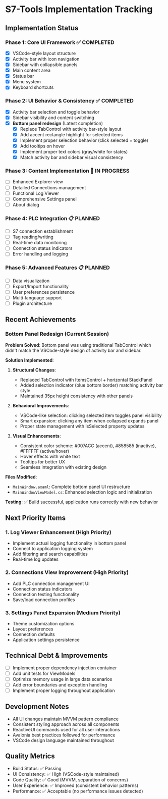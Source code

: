 # S7-Tools Implementation Tracking

## Implementation Status

### Phase 1: Core UI Framework ✅ COMPLETED
- [x] VSCode-style layout structure
- [x] Activity bar with icon navigation
- [x] Sidebar with collapsible panels
- [x] Main content area
- [x] Status bar
- [x] Menu system
- [x] Keyboard shortcuts

### Phase 2: UI Behavior & Consistency ✅ COMPLETED
- [x] Activity bar selection and toggle behavior
- [x] Sidebar visibility and content switching
- [x] **Bottom panel redesign** (Latest completion)
  - [x] Replace TabControl with activity bar-style layout
  - [x] Add accent rectangle highlight for selected items
  - [x] Implement proper selection behavior (click selected = toggle)
  - [x] Add tooltips on hover
  - [x] Implement proper text colors (gray/white for states)
  - [x] Match activity bar and sidebar visual consistency

### Phase 3: Content Implementation 🔄 IN PROGRESS
- [ ] Enhanced Explorer view
- [ ] Detailed Connections management
- [ ] Functional Log Viewer
- [ ] Comprehensive Settings panel
- [ ] About dialog

### Phase 4: PLC Integration 📋 PLANNED
- [ ] S7 connection establishment
- [ ] Tag reading/writing
- [ ] Real-time data monitoring
- [ ] Connection status indicators
- [ ] Error handling and logging

### Phase 5: Advanced Features 📋 PLANNED
- [ ] Data visualization
- [ ] Export/Import functionality
- [ ] User preferences persistence
- [ ] Multi-language support
- [ ] Plugin architecture

## Recent Achievements

### Bottom Panel Redesign (Current Session)
**Problem Solved**: Bottom panel was using traditional TabControl which didn't match the VSCode-style design of activity bar and sidebar.

**Solution Implemented**:
1. **Structural Changes**:
   - Replaced TabControl with ItemsControl + horizontal StackPanel
   - Added selection indicator (blue bottom border) matching activity bar style
   - Maintained 35px height consistency with other panels

2. **Behavioral Improvements**:
   - VSCode-like selection: clicking selected item toggles panel visibility
   - Smart expansion: clicking any item when collapsed expands panel
   - Proper state management with IsSelected property updates

3. **Visual Enhancements**:
   - Consistent color scheme: #007ACC (accent), #858585 (inactive), #FFFFFF (active/hover)
   - Hover effects with white text
   - Tooltips for better UX
   - Seamless integration with existing design

**Files Modified**:
- `MainWindow.axaml`: Complete bottom panel UI restructure
- `MainWindowViewModel.cs`: Enhanced selection logic and initialization

**Testing**: ✅ Build successful, application runs correctly with new behavior

## Next Priority Items

### 1. Log Viewer Enhancement (High Priority)
- Implement actual logging functionality in bottom panel
- Connect to application logging system
- Add filtering and search capabilities
- Real-time log updates

### 2. Connections View Improvement (High Priority)
- Add PLC connection management UI
- Connection status indicators
- Connection testing functionality
- Save/load connection profiles

### 3. Settings Panel Expansion (Medium Priority)
- Theme customization options
- Layout preferences
- Connection defaults
- Application settings persistence

## Technical Debt & Improvements
- [ ] Implement proper dependency injection container
- [ ] Add unit tests for ViewModels
- [ ] Optimize memory usage in large data scenarios
- [ ] Add error boundaries and exception handling
- [ ] Implement proper logging throughout application

## Development Notes
- All UI changes maintain MVVM pattern compliance
- Consistent styling approach across all components
- ReactiveUI commands used for all user interactions
- Avalonia best practices followed for performance
- VSCode design language maintained throughout

## Quality Metrics
- Build Status: ✅ Passing
- UI Consistency: ✅ High (VSCode-style maintained)
- Code Quality: ✅ Good (MVVM, separation of concerns)
- User Experience: ✅ Improved (consistent behavior patterns)
- Performance: ✅ Acceptable (no performance issues detected)